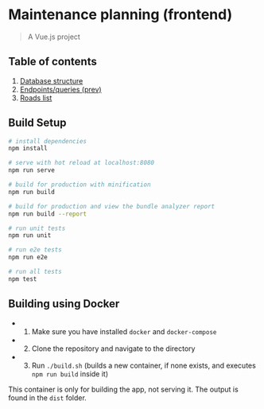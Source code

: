 # Maintenance planning (frontend)
> A Vue.js project

## Table of contents

1. [Database structure](database/index.md)
2. [Endpoints/queries (prev)](endpoints/index.md)
3. [Roads list](roadsdata/index.md)

## Build Setup

``` bash
# install dependencies
npm install

# serve with hot reload at localhost:8080
npm run serve

# build for production with minification
npm run build

# build for production and view the bundle analyzer report
npm run build --report

# run unit tests
npm run unit

# run e2e tests
npm run e2e

# run all tests
npm test
```

## Building using Docker

- 1. Make sure you have installed `docker` and `docker-compose`
- 2. Clone the repository and navigate to the directory
- 3. Run `./build.sh` (builds a new container, if none exists, and executes `npm run build` inside it)

This container is only for building the app, not serving it. The output is found in the `dist` folder.